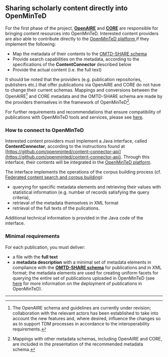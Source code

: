 ## Sharing scholarly content directly into OpenMinTeD

For the first phase of the project, [**OpenAIRE**](https://www.openaire.eu/) and [**CORE**](https://core.ac.uk/) are responsible for bringing content resources into OpenMinTeD. Interested content providers are also able to contribute directly to the [OpenMinTeD platform ](https://services.openminted.eu)if they implement the following:

* Map the metadata of their contents to the [OMTD-SHARE schema](/the_omtd-share_metadata_schema.md)
* Provide search capabilities on the metadata, according to the specifications of the **ContentConnector** described below
* Provide the actual content \(i.e. the full text\)

It should be noted that the providers \(e.g. publication repositories, publishers etc.\) that offer publications via OpenAIRE and CORE do not have to change their current schemas. Mappings and conversions between the OpenAIRE[^1] and CORE metadata and the OMTD-SHARE schema are made by the providers themselves in the framework of OpenMinTeD[^2].

For further requirements and recommendations that ensure compatibility of publications with OpenMinTeD tools and services, please see [here](/recommendations-for-publishers.md).

### How to connect to OpenMinTeD

Interested content providers must implement a Java interface, called **ContentConnector**, according to the instructions found at [https://github.com/openminted/content-connector-api](https://github.com/openminted/content-connector-api). Through this interface, their contents will be integrated in the [OpenMinTeD platform](https://services.openminted.eu).

The interface implements the operations of the corpus building process \(cf. [Federated content search and corpus building](/deployment-scenario-of-publications-in-openminted.md)\):

* querying for specific metadata  elements and retrieving their values with statistical information \(e.g. number of records satisfying the query criteria\), 
* retrieval of the metadata themselves in XML format 
* retrieval of the full texts of the pulications.

Additional technical information is provided in the Java code of the interface.

### Minimal requirements

For each publication, you must deliver:

* a file with the **full text** 
* a **metadata description** with a minimal set of metadata elements in compliance with the [**OMTD-SHARE schema**](/the_omtd-share_metadata_schema.md) for publications and in XML format; the metadata elements are used for creating uniform facets for querying the entire set of publications uploaded in OpenMinTeD \(see [here](/deployment-scenario-of-publications-in-openminted.md) for more information on the deployment of publications in OpenMinTeD\).

---

[^1]: The OpenAIRE schema and guidelines are currently under revision; collaboration with the relevant actors has been established to take into account the new features and, where desired, influence the changes so as to support TDM processes in accordance to the interoperability requirements.

[^2]: Mappings with other metadata schemas, including OpenAIRE and CORE, are included in the presentation of the recommended metadata schema.

